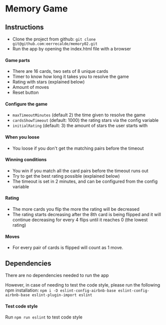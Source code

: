 # Memory Game

## Instructions

- Clone the project from github: `git clone git@github.com:eerrecalde/memory02.git`
- Run the app by opening the index.html file with a browser 

#### Game parts
- There are 16 cards, two sets of 8 unique cards
- Timer to know how long it takes you to resolve the game
- Rating with stars (explained below)
- Amount of moves
- Reset button

#### Configure the game
- `maxTimeoutMinutes` (default 2) the time given to resolve the game
- `cardsShowTimeout` (default: 1000) the rating stars via the config variable
- `initialRating` (default: 3) the amount of stars the user starts with

#### When you loose
- You loose if you don't get the matching pairs before the timeout

#### Winning conditions
- You win if you match all the card pairs before the timeout runs out
- Try to get the best rating possible (explained below)
- The timeout is set in 2 minutes, and can be configured from the config variable

#### Rating
- The more cards you flip the more the rating will be decreased
- The rating starts decreasing after the 8th card is being flipped 
and it will continue decreasing for every 4 flips until it reaches 0 (the lowest rating)

#### Moves
- For every pair of cards is flipped will count as 1 move.

## Dependencies
There are no dependencies needed to run the app

However, in case of needing to test the code style, please run the following npm installation:
`npm i -D eslint-config-airbnb-base eslint-config-airbnb-base eslint-plugin-import eslint`

#### Test code style
Run `npm run eslint` to test code style